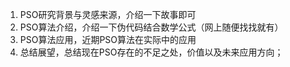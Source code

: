 1. PSO研究背景与灵感来源，介绍一下故事即可
2. PSO算法介绍，介绍一下伪代码结合数学公式（网上随便找找就有）
3. PSO算法应用，近期PSO算法在实际中的应用
4. 总结展望，总结现在PSO存在的不足之处，价值以及未来应用方向；

